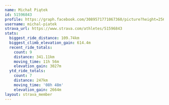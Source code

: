```yaml
---
name: Michał Piątek
id: 51596843
profile: https://graph.facebook.com/3089571771067360/picture?height=256&width=256
username: michal-piatek
strava_url: https://www.strava.com/athletes/51596843
stats:
  biggest_ride_distance: 109.74km
  biggest_climb_elevation_gain: 614.4m
  recent_ride_totals:
    count: 9
    distance: 341.11km
    moving_time: 11h 56m
    elevation_gain: 3027m
  ytd_ride_totals:
    count: 7
    distance: 247km
    moving_time: '08h 48m'
    elevation_gain: 2664m
layout: strava_member
--- 
```

